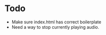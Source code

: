 # Todo
  - Make sure index.html has correct boilerplate
  - Need a way to stop currently playing audio.